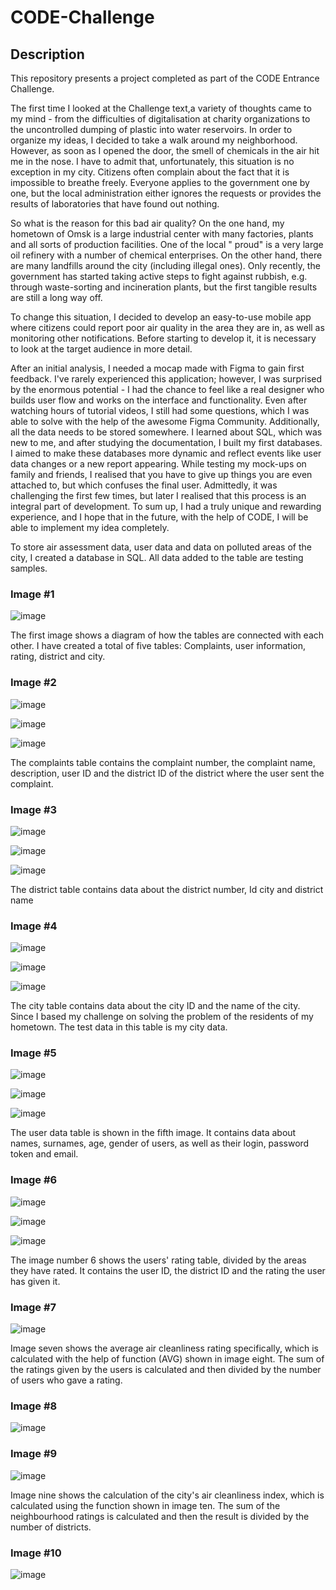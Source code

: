 
# CODE-Challenge

## Description

This repository presents a project completed as part of the CODE Entrance Challenge. 

The first time I looked at the Challenge text,a variety of thoughts came to my mind - from the difficulties of digitalisation at charity organizations to the uncontrolled dumping of plastic into water reservoirs. In order to organize my ideas, I decided to take a walk around my neighborhood. However, as soon as I opened the door, the smell of chemicals in the air hit me in the nose. I have to admit that, unfortunately, this situation is no exception in my city. Citizens often complain about the fact that it is impossible to breathe freely. Everyone applies to the government one by one, but the local administration either ignores the requests or provides the results of laboratories that have found out nothing.

So what is the reason for this bad air quality? On the one hand, my hometown of Omsk is a large industrial center with many factories, plants and all sorts of production facilities. One of the local " proud" is a very large oil refinery with a number of chemical enterprises. On the other hand, there are many landfills around the city (including illegal ones). Only recently, the government has started taking active steps to fight against rubbish, e.g. through waste-sorting and incineration plants, but the first tangible results are still a long way off.

To change this situation, I decided to develop an easy-to-use mobile app where citizens could report poor air quality in the area they are in, as well as monitoring other notifications. Before starting to develop it, it is necessary to look at the target audience in more detail.


After an initial analysis, I needed a mocap made with Figma to gain first feedback. I've rarely experienced this application; however, I was surprised by the enormous potential - I had the chance to feel like a real designer who builds user flow and works on the interface and functionality. Even after watching hours of tutorial videos, I still had some questions, which I was able to solve with the help of the awesome Figma Community. Additionally, all the data needs to be stored somewhere. I learned about SQL, which was new to me, and after studying the documentation, I built my first databases. I aimed to make these databases more dynamic and reflect events like user data changes or a new report appearing.
While testing my mock-ups on family and friends, I realised that you have to give up things you are even attached to, but which confuses the final user. Admittedly, it was challenging the first few times, but later I realised that this process is an integral part of development.
To sum up, I had a truly unique and rewarding experience, and I hope that in the future, with the help of CODE, I will be able to implement my idea completely.

To store air assessment data, user data and data on polluted areas of the city, I created a database in SQL. All data added to the table are testing samples.

### Image #1
![image](https://user-images.githubusercontent.com/87894035/228008977-bfb617c4-1ab4-4c0a-be9f-f0c17dadd123.png)
                                              
The first image shows a diagram of how the tables are connected with each other. I have created a total of five tables: Complaints, user information, rating, district and city.

### Image #2
![image](https://user-images.githubusercontent.com/87894035/228015307-7b42b11a-3878-4de7-92ea-90e7578f07ee.png)

![image](https://user-images.githubusercontent.com/87894035/229439734-8f93a91f-c8ad-48c6-93ce-337f960ab1a9.png)

![image](https://user-images.githubusercontent.com/87894035/229439799-10f34cff-a7f3-4ad5-8294-bc3d7ad3224b.png)


The complaints table contains the complaint number, the complaint name, description, user ID and the district ID of the district where the user sent the complaint.

### Image #3
![image](https://user-images.githubusercontent.com/87894035/228016473-fd687aeb-a803-4215-918b-7c4e4217b512.png)

![image](https://user-images.githubusercontent.com/87894035/229440064-6d341c28-e24b-41cc-a9b1-29fb76edab64.png)

![image](https://user-images.githubusercontent.com/87894035/229440349-c37e80d5-b08f-4ddd-a924-c4ff354f216a.png)


The district table contains data about the district number, Id city and district name

### Image #4
![image](https://user-images.githubusercontent.com/87894035/228018858-5a2f545e-8a36-46d6-a00f-76bf9626cdbd.png)

![image](https://user-images.githubusercontent.com/87894035/229440527-a2c7f0d5-6e4b-4da0-8b0f-611974dec74c.png)

![image](https://user-images.githubusercontent.com/87894035/229440653-8aa440b2-c94a-48bf-95b7-ba82c0d9c4a4.png)

The city table contains data about the city ID and the name of the city. Since I based my challenge on solving the problem of the residents of my hometown. The test data in this table is my city data.

### Image #5
![image](https://user-images.githubusercontent.com/87894035/228018487-8f298cd0-1bae-44b1-8d70-4b189a7a5400.png)

![image](https://user-images.githubusercontent.com/87894035/229440881-2f81275b-7243-4df6-8aca-ae035ad2ab10.png)

![image](https://user-images.githubusercontent.com/87894035/229440962-112467c0-f356-41ca-80c4-8662402a1847.png)

The user data table is shown in the fifth image. It contains data about names, surnames, age, gender of users, as well as their login, password token and email.

### Image #6
![image](https://user-images.githubusercontent.com/87894035/228018895-d225ce50-8700-412b-97c0-81e922d91901.png)

![image](https://user-images.githubusercontent.com/87894035/229441165-d228ca96-fa4d-4cf4-adf6-3a6a49c4b19c.png)

![image](https://user-images.githubusercontent.com/87894035/229441095-41f8079f-5c1d-4200-b981-5224e3b8bdb3.png)

The image number 6 shows the users' rating table, divided by the areas they have rated. It contains the user ID, the district ID and the rating the user has given it.

### Image #7
![image](https://user-images.githubusercontent.com/87894035/228020095-3d8a4617-097c-4578-8141-887e46d14075.png)
 
Image seven shows the average air cleanliness rating specifically, which is calculated with the help of function (AVG) shown in image eight. The sum of the ratings given by the users is calculated and then divided by the number of users who gave a rating.   

### Image #8
![image](https://user-images.githubusercontent.com/87894035/228034348-b2871236-5677-457e-87ab-2c5024344e71.png)



### Image #9
![image](https://user-images.githubusercontent.com/87894035/228020153-32d6f7cf-7eca-4190-9d59-072da6eecbd8.png)

Image nine shows the calculation of the city's air cleanliness index, which is calculated using the function shown in image ten. The sum of the neighbourhood ratings is calculated and then the result is divided by the number of districts.

### Image #10
![image](https://user-images.githubusercontent.com/87894035/228037356-7489ceba-aa5e-48fd-8b3c-b1e822e9c9f8.png)



